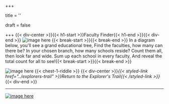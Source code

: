 +++

title = ''

draft = false

+++
{{< div-center >}}{{< h1-start >}}Faculty Finder{{< h1-end >}}{{< div-end >}}
![image here](../images/chest-3.png#center)
{{< break-start >}}{{< break-end >}}
In a diagram below, you'll see a grand educational tree,
Find the faculties, how many can there be?
In your chosen branch, how many schools reside?
Count them all, then look far and wide.
Sum up each school in every faculty,
And reveal the total count for all to see!{{< break-start >}}{{< break-end >}}

![image here](../images/uni-diagram.gif#center)
{{< chest-1-riddle >}}
{{< div-center >}}*{{< styled-link href="../explorers-trail" >}}Return to the Explorer's Trail{{< /styled-link >}}*{{< div-end >}}
___

[![image here](../images/lost-icon.png#center)](../lost)